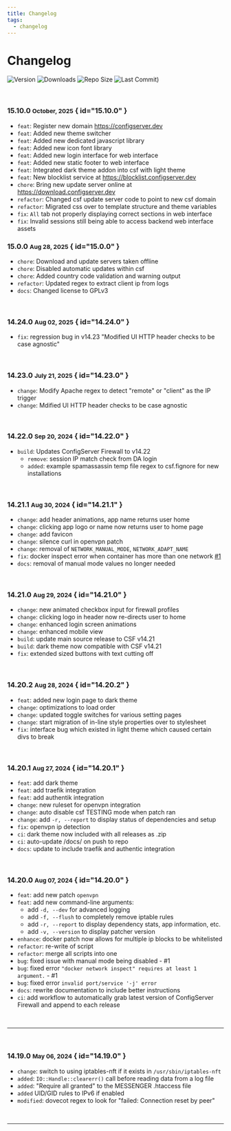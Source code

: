 ```yaml
---
title: Changelog
tags:
  - changelog
---
```


# Changelog

<p align="center" markdown="1">

![Version](https://img.shields.io/github/v/tag/Aetherinox/csf-firewall?logo=GitHub&label=version&color=ba5225)
![Downloads](https://img.shields.io/github/downloads/Aetherinox/csf-firewall/total)
![Repo Size](https://img.shields.io/github/repo-size/Aetherinox/csf-firewall?label=size&color=59702a)
![Last Commit)](https://img.shields.io/github/last-commit/Aetherinox/csf-firewall?color=b43bcc)

</p>

<br />

### <!-- md:version stable- --> 15.10.0 <small>October, 2025</small> { id="15.10.0" }

- `feat`: Register new domain https://configserver.dev
- `feat`: Added new theme switcher
- `feat`: Added new dedicated javascript library
- `feat`: Added new icon font library
- `feat`: Added new login interface for web interface
- `feat`: Added new static footer to web interface
- `feat`: Integrated dark theme addon into csf with light theme
- `feat`: New blocklist service at https://blocklist.configserver.dev
- `chore`: Bring new update server online at https://download.configserver.dev
- `refactor`: Changed csf update server code to point to new csf domain
- `refactor`: Migrated css over to template structure and theme variables
- `fix`: `All` tab not properly displaying correct sections in web interface
- `fix`: Invalid sessions still being able to access backend web interface assets

### <!-- md:version stable- --> 15.0.0 <small>Aug 28, 2025</small> { id="15.0.0" }

- `chore`: Download and update servers taken offline
- `chore`: Disabled automatic updates within csf
- `chore`: Added country code validation and warning output
- `refactor`: Updated regex to extract client ip from logs
- `docs`: Changed license to GPLv3

<br />

### <!-- md:version stable- --> 14.24.0 <small>Aug 02, 2025</small> { id="14.24.0" }

- `fix`: regression bug in v14.23 "Modified UI HTTP header checks to be case agnostic"

<br />

### <!-- md:version stable- --> 14.23.0 <small>July 21, 2025</small> { id="14.23.0" }

- `change`: Modify Apache regex to detect "remote" or "client" as the IP trigger
- `change`: Mdified UI HTTP header checks to be case agnostic

<br />

### <!-- md:version stable- --> 14.22.0 <small>Sep 20, 2024</small> { id="14.22.0" }

- `build`: Updates ConfigServer Firewall to v14.22
  - `remove`: session IP match check from DA login
  - `added`: example spamassassin temp file regex to csf.fignore for new installations

<br />

### <!-- md:version stable- --> 14.21.1 <small>Aug 30, 2024</small> { id="14.21.1" }

- `change`: add header animations, app name returns user home
- `change`: clicking app logo or name now returns user to home page
- `change`: add favicon
- `change`: silence curl in openvpn patch
- `change`: removal of `NETWORK_MANUAL_MODE`, `NETWORK_ADAPT_NAME`
- `fix`: docker inspect error when container has more than one network [#1](https://github.com/Aetherinox/csf-firewall/issues/1)
- `docs`: removal of manual mode values no longer needed

<br />

### <!-- md:version stable- --> 14.21.0 <small>Aug 29, 2024</small> { id="14.21.0" }

- `change`: new animated checkbox input for firewall profiles
- `change`: clicking logo in header now re-directs user to home
- `change`: enhanced login screen animations
- `change`: enhanced mobile view
- `build`: update main source release to CSF v14.21
- `build`: dark theme now compatible with CSF v14.21
- `fix`: extended sized buttons with text cutting off

<br />

### <!-- md:version stable- --> 14.20.2 <small>Aug 28, 2024</small> { id="14.20.2" }

- `feat`: added new login page to dark theme
- `change`: optimizations to load order
- `change`: updated toggle switches for various setting pages
- `change`: start migration of in-line style properties over to stylesheet
- `fix`: interface bug which existed in light theme which caused certain divs to break

<br />

### <!-- md:version stable- --> 14.20.1 <small>Aug 27, 2024</small> { id="14.20.1" }

- `feat`: add dark theme
- `feat`: add traefik integration
- `feat`: add authentik integration
- `change`: new ruleset for openvpn integration
- `change`: auto disable csf TESTING mode when patch ran
- `change`: add `-r, --report` to display status of dependencies and setup
- `fix`: openvpn ip detection
- `ci`: dark theme now included with all releases as .zip
- `ci`: auto-update /docs/ on push to repo
- `docs`: update to include traefik and authentic integration

<br />

### <!-- md:version stable- --> 14.20.0 <small>Aug 07, 2024</small> { id="14.20.0" }

- `feat`: add new patch `openvpn`
- `feat`: add new command-line arguments:
    - add `-d, --dev` for advanced logging
    - add `-f, --flush` to completely remove iptable rules
    - add `-r, --report` to display dependency stats, app information, etc.
    - add `-v, --version` to display patcher version
- `enhance`: docker patch now allows for multiple ip blocks to be whitelisted
- `refactor`: re-write of script
- `refactor`: merge all scripts into one
- `bug`: fixed issue with manual mode being disabled - #1
- `bug`: fixed error `"docker network inspect" requires at least 1 argument.` - #1
- `bug`: fixed error `invalid port/service '-j' error`
- `docs`: rewrite documentation to include better instructions
- `ci`: add workflow to automatically grab latest version of ConfigServer Firewall and append to each release

<br />

---

<br />

### <!-- md:version stable- --> 14.19.0 <small>May 06, 2024</small> { id="14.19.0" }

- `change`: switch to using iptables-nft if it exists in `/usr/sbin/iptables-nft`
- `added`: `IO::Handle::clearerr()` call before reading data from a log file
- `added`: "Require all granted" to the MESSENGER .htaccess file
- `added` UID/GID rules to IPv6 if enabled
- `modified`: dovecot regex to look for "failed: Connection reset by peer"

<br />

---

<br />